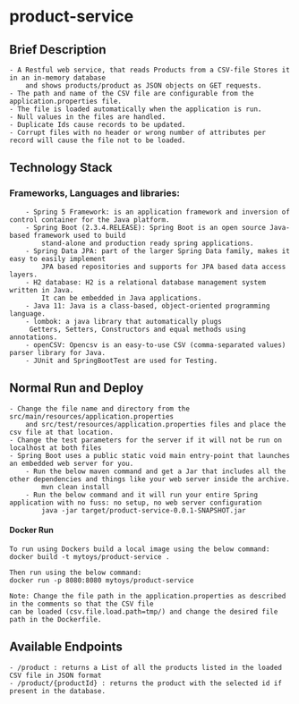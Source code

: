 # product-service

## Brief Description
    - A Restful web service, that reads Products from a CSV-file Stores it in an in-memory database 
        and shows products/product as JSON objects on GET requests. 
    - The path and name of the CSV file are configurable from the application.properties file.
    - The file is loaded automatically when the application is run.
    - Null values in the files are handled.
    - Duplicate Ids cause records to be updated.
    - Corrupt files with no header or wrong number of attributes per record will cause the file not to be loaded.

## Technology Stack
  ### Frameworks, Languages and libraries:
        - Spring 5 Framework: is an application framework and inversion of control container for the Java platform.
        - Spring Boot (2.3.4.RELEASE): Spring Boot is an open source Java-based framework used to build 
            stand-alone and production ready spring applications. 
        - Spring Data JPA: part of the larger Spring Data family, makes it easy to easily implement 
            JPA based repositories and supports for JPA based data access layers.
        - H2 database: H2 is a relational database management system written in Java. 
            It can be embedded in Java applications.
        - Java 11: Java is a class-based, object-oriented programming language.
        - lombok: a java library that automatically plugs 
         Getters, Setters, Constructors and equal methods using annotations.
        - openCSV: Opencsv is an easy-to-use CSV (comma-separated values) parser library for Java.
        - JUnit and SpringBootTest are used for Testing.
    
## Normal Run and Deploy
    - Change the file name and directory from the src/main/resources/application.properties 
        and src/test/resources/application.properties files and place the csv file at that location.
    - Change the test parameters for the server if it will not be run on  localhost at both files
    - Spring Boot uses a public static void main entry-point that launches an embedded web server for you.
        - Run the below maven command and get a Jar that includes all the other dependencies and things like your web server inside the archive.
            mvn clean install
        - Run the below command and it will run your entire Spring application with no fuss: no setup, no web server configuration
            java -jar target/product-service-0.0.1-SNAPSHOT.jar
     
 #### Docker Run
    To run using Dockers build a local image using the below command:
    docker build -t mytoys/product-service .
    
    Then run using the below command:
    docker run -p 8080:8080 mytoys/product-service
    
    Note: Change the file path in the application.properties as described in the comments so that the CSV file
    can be loaded (csv.file.load.path=tmp/) and change the desired file path in the Dockerfile. 

## Available Endpoints
    - /product : returns a List of all the products listed in the loaded CSV file in JSON format
    - /product/{productId} : returns the product with the selected id if present in the database.
    
